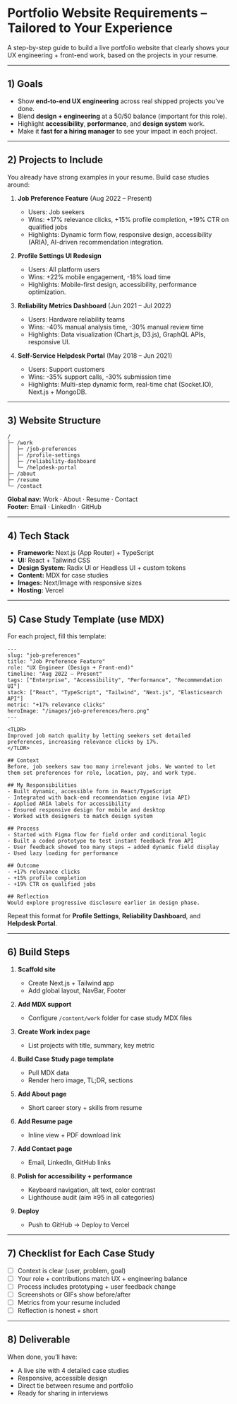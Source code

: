 # Portfolio Website Requirements – Tailored to Your Experience

A step-by-step guide to build a live portfolio website that clearly shows your UX engineering + front-end work, based on the projects in your resume.

---

## 1) Goals

- Show **end-to-end UX engineering** across real shipped projects you’ve done.
- Blend **design + engineering** at a 50/50 balance (important for this role).
- Highlight **accessibility**, **performance**, and **design system** work.
- Make it **fast for a hiring manager** to see your impact in each project.

---

## 2) Projects to Include

You already have strong examples in your resume. Build case studies around:

1. **Job Preference Feature** (Aug 2022 – Present)  
   - Users: Job seekers  
   - Wins: +17% relevance clicks, +15% profile completion, +19% CTR on qualified jobs  
   - Highlights: Dynamic form flow, responsive design, accessibility (ARIA), AI-driven recommendation integration.

2. **Profile Settings UI Redesign**  
   - Users: All platform users  
   - Wins: +22% mobile engagement, -18% load time  
   - Highlights: Mobile-first design, accessibility, performance optimization.

3. **Reliability Metrics Dashboard** (Jun 2021 – Jul 2022)  
   - Users: Hardware reliability teams  
   - Wins: -40% manual analysis time, -30% manual review time  
   - Highlights: Data visualization (Chart.js, D3.js), GraphQL APIs, responsive UI.

4. **Self-Service Helpdesk Portal** (May 2018 – Jun 2021)  
   - Users: Support customers  
   - Wins: -35% support calls, -30% submission time  
   - Highlights: Multi-step dynamic form, real-time chat (Socket.IO), Next.js + MongoDB.

---

## 3) Website Structure

```
/
├─ /work
│  ├─ /job-preferences
│  ├─ /profile-settings
│  ├─ /reliability-dashboard
│  └─ /helpdesk-portal
├─ /about
├─ /resume
└─ /contact
```

**Global nav:** Work · About · Resume · Contact  
**Footer:** Email · LinkedIn · GitHub

---

## 4) Tech Stack

- **Framework:** Next.js (App Router) + TypeScript
- **UI:** React + Tailwind CSS
- **Design System:** Radix UI or Headless UI + custom tokens
- **Content:** MDX for case studies
- **Images:** Next/Image with responsive sizes
- **Hosting:** Vercel

---

## 5) Case Study Template (use MDX)

For each project, fill this template:

```mdx
---
slug: "job-preferences"
title: "Job Preference Feature"
role: "UX Engineer (Design + Front-end)"
timeline: "Aug 2022 – Present"
tags: ["Enterprise", "Accessibility", "Performance", "Recommendation UI"]
stack: ["React", "TypeScript", "Tailwind", "Next.js", "Elasticsearch API"]
metric: "+17% relevance clicks"
heroImage: "/images/job-preferences/hero.png"
---

<TLDR>
Improved job match quality by letting seekers set detailed preferences, increasing relevance clicks by 17%.
</TLDR>

## Context
Before, job seekers saw too many irrelevant jobs. We wanted to let them set preferences for role, location, pay, and work type.

## My Responsibilities
- Built dynamic, accessible form in React/TypeScript
- Integrated with back-end recommendation engine (via API)
- Applied ARIA labels for accessibility
- Ensured responsive design for mobile and desktop
- Worked with designers to match design system

## Process
- Started with Figma flow for field order and conditional logic
- Built a coded prototype to test instant feedback from API
- User feedback showed too many steps → added dynamic field display
- Used lazy loading for performance

## Outcome
- +17% relevance clicks
- +15% profile completion
- +19% CTR on qualified jobs

## Reflection
Would explore progressive disclosure earlier in design phase.
```

Repeat this format for **Profile Settings**, **Reliability Dashboard**, and **Helpdesk Portal**.

---

## 6) Build Steps

1. **Scaffold site**
   - Create Next.js + Tailwind app
   - Add global layout, NavBar, Footer

2. **Add MDX support**
   - Configure `/content/work` folder for case study MDX files

3. **Create Work index page**
   - List projects with title, summary, key metric

4. **Build Case Study page template**
   - Pull MDX data
   - Render hero image, TL;DR, sections

5. **Add About page**
   - Short career story + skills from resume

6. **Add Resume page**
   - Inline view + PDF download link

7. **Add Contact page**
   - Email, LinkedIn, GitHub links

8. **Polish for accessibility + performance**
   - Keyboard navigation, alt text, color contrast
   - Lighthouse audit (aim ≥95 in all categories)

9. **Deploy**
   - Push to GitHub → Deploy to Vercel

---

## 7) Checklist for Each Case Study

- [ ] Context is clear (user, problem, goal)
- [ ] Your role + contributions match UX + engineering balance
- [ ] Process includes prototyping + user feedback change
- [ ] Screenshots or GIFs show before/after
- [ ] Metrics from your resume included
- [ ] Reflection is honest + short

---

## 8) Deliverable

When done, you’ll have:
- A live site with 4 detailed case studies
- Responsive, accessible design
- Direct tie between resume and portfolio
- Ready for sharing in interviews
